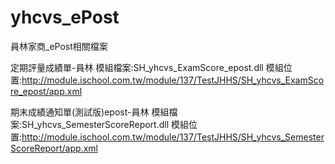 yhcvs_ePost
===========

員林家商_ePost相關檔案

定期評量成績單-員林
模組檔案:SH_yhcvs_ExamScore_epost.dll
模組位置:http://module.ischool.com.tw/module/137/TestJHHS/SH_yhcvs_ExamScore_epost/app.xml

期末成績通知單(測試版)epost-員林
模組檔案:SH_yhcvs_SemesterScoreReport.dll
模組位置:http://module.ischool.com.tw/module/137/TestJHHS/SH_yhcvs_SemesterScoreReport/app.xml
